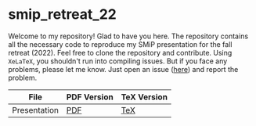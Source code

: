 # smip_retreat_22

Welcome to my repository! Glad to have you here. The repository contains all
the necessary code to reproduce my SMiP presentation for the fall retreat
(2022). Feel free to clone the repository and contribute. Using `XeLaTeX`, you
shouldn't run into compiling issues. But if you face any problems, please let
me know. Just open an issue ([here](https://github.com/issues)) and report the
problem. 

| File | PDF Version | TeX Version
| ------ | ----------- | ----------- |
| Presentation | [PDF](https://raw.githubusercontent.com/sbissantz/smip_retreat_22/master/retreat22.pdf) | [TeX](https://raw.githubusercontent.com/sbissantz/smip_retreat_22/master/retreat22.tex) |
